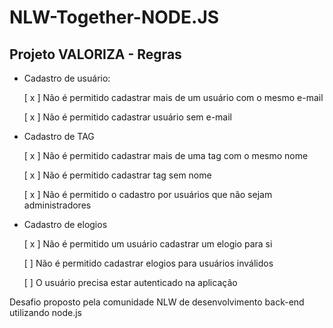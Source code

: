 # NLW-Together-NODE.JS

## Projeto VALORIZA - Regras

- Cadastro de usuário:

  [ x ] Não é permitido cadastrar mais de um usuário com o mesmo e-mail

  [ x ] Não é permitido cadastrar usuário sem e-mail

- Cadastro de TAG

  [ x ] Não é permitido cadastrar mais de uma tag com o mesmo nome

  [ x ] Não é permitido cadastrar tag sem nome

  [ x ] Não é permitido o cadastro por usuários que não sejam administradores

- Cadastro de elogios

  [ x ] Não é permitido um usuário cadastrar um elogio para si

  [ ] Não é permitido cadastrar elogios para usuários inválidos

  [ ] O usuário precisa estar autenticado na aplicação

Desafio proposto pela comunidade NLW de desenvolvimento back-end utilizando node.js
